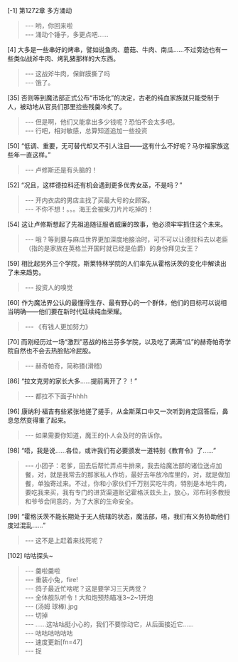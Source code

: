
[-1] 第1272章 多方涌动
>--- 哟，你回来啦<br>
>--- 涌动个锤子，多更点吧……<br>

[4] 大多是一些串好的烤串，譬如说鱼肉、蘑菇、牛肉、南瓜……不过旁边也有一些类似战斧牛肉、烤乳猪那样的大东西。
>--- 这战斧牛肉，保鲜膜撕了吗<br>
>--- 饿了。<br>

[35] 否则等到魔法部正式公布“市场化”的决定，古老的纯血家族就只能受制于人，被动地从官员们那里捡些残羹冷炙了。
>--- 但是啊，他们又能拿出多少钱呢？恐怕不会太多吧。<br>
>--- 行吧，相对敏感，总算知道追加一些投资<br>

[50] “低调、重要，无可替代却又不引人注目——这有什么不好呢？马尔福家族这些年一直这样。”
>--- 卢修斯还是有头脑的！<br>

[52] “况且，这样德拉科还有机会遇到更多优秀女巫，不是吗？”
>--- 开内衣店的男店主找了买最大号的女顾客。<br>
>--- 不你不想！。。。海王会被柴刀片片吃掉的！<br>

[54] 这让卢修斯想起了先祖追随征服者威廉的故事，他必须牢牢抓住这个未来。
>--- 哦？等到要与麻瓜世界更加深度地接洽时，可不可以让德拉科去以老臣（指的是家族在英格兰开国时就已经是伯爵）的身份拜见女王？<br>

[59] 相比起另外三个学院，斯莱特林学院的人们率先从霍格沃茨的变化中解读出了未来趋势。
>--- 投资人的嗅觉<br>

[60] 作为魔法界公认的最懂得生存、最有野心的一个群体，他们的目标可以说相当明确——他们要在新时代延续纯血荣耀。
>--- 《有钱人更加努力》<br>

[70] 而刚经历过一场“激烈”恶战的格兰芬多学院，以及吃了满满“瓜”的赫奇帕奇学院自然也不会去热脸贴冷屁股。
>--- 赫奇帕奇，简称猹(滑稽)<br>

[86] “拉文克劳的家长大多……提前离开了？！”
>--- 都拉不下面子hhhh<br>

[96] 康纳利·福吉有些紧张地搓了搓手，从金斯莱口中又一次听到肯定回答后，鼻息忽然变得重了起来。
>--- 如果需要你知道，魔王的仆人会及时的告诉你。<br>

[98] “唔，我是说……各位，或许我们有必要颁发一道特别《教育令》了……”
>--- 小团子：老爹，回去后帮忙弄点牛排来，我去给魔法部的诸位送点加餐，对，就是我常去的那家私人作坊，最好去年放冷库里的，对，就是做加餐，单独寄过来。不过，你和小家伙们千万别买吃牛肉，特别是本地牛肉，要吃我来买，我有专门的进货渠道账记霍格沃兹头上，放心，邓布利多教授和爷爷会同意的，为了大家的生命安全。<br>

[99] “霍格沃茨不能长期处于无人统辖的状态，魔法部，唔，我们有义务协助他们度过混乱……”
>--- 这不是上赶着来找死呢？<br>

[102] 咕咕探头~
>--- 羹啦羹啦<br>
>--- 重装小兔，fire!<br>
>--- 鸽子最近忙啥呢？这是要学习三天两觉？<br>
>--- 全体舰队听令！大和炮预热瞄准3~2~1开炮<br>
>--- (汤姆 球棒).jpg<br>
>--- 切掉<br>
>--- ……这咕咕挺小心的，我们不要惊动它，从后面接近它……<br>
>--- 咕咕咕咕咕咕<br>
>--- 速度更新[fn=47]<br>
>--- 捉<br>
